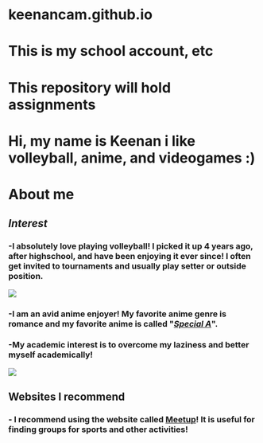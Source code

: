 # keenancam.github.io
# This is my school account, etc
# This repository will hold assignments 
# Hi, my name is Keenan i like volleyball, anime, and videogames :)
# About me
## **_Interest_**
### -I absolutely love playing volleyball! I picked it up 4 years ago, after highschool, and have been enjoying it ever since! I often get invited to tournaments and usually play setter or outside position.
![](https://i.ytimg.com/vi/Lv59h1zDl-U/hq720.jpg?sqp=-oaymwEhCK4FEIIDSFryq4qpAxMIARUAAAAAGAElAADIQj0AgKJD&rs=AOn4CLATObm-vnB6ktqyTsdxG0ES5QN0xA)
### -I am an avid anime enjoyer! My favorite anime genre is romance and my favorite anime is called "**_[Special A]_**".
[Special A]: https://www.animenewsnetwork.com/encyclopedia/anime.php?id=8769
### -My academic interest is to overcome my laziness and better myself academically! 
![](https://images.stockcake.com/public/0/6/1/06145353-875e-44fe-8bed-09973aa38254_large/studious-intense-reading-stockcake.jpg)
## Websites I recommend
### - I recommend using the website called [Meetup]! It is useful for finding groups for sports and other activities!
[Meetup]: https://www.meetup.com
